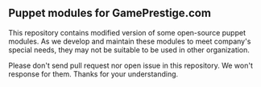Puppet modules for GamePrestige.com
-----------------------------------

This repository contains modified version of some open-source puppet modules. As we develop and maintain these modules to meet company's special needs, they may not be suitable to be used in other organization.

Please don't send pull request nor open issue in this repository. We won't response for them. Thanks for your understanding.
